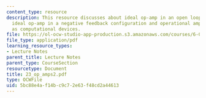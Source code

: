 ```yaml
---
content_type: resource
description: This resource discusses about ideal op-amp in an open loop configuration,
  ideal op-amp in a negative feedback configuration and operational amplifier circuits
  as computational devices.
file: https://ol-ocw-studio-app-production.s3.amazonaws.com/courses/6-071j-introduction-to-electronics-signals-and-measurement-spring-2006/5bc88e4af14bc9c72e63f48cd2a44613_23_op_amps2.pdf
file_type: application/pdf
learning_resource_types:
- Lecture Notes
parent_title: Lecture Notes
parent_type: CourseSection
resourcetype: Document
title: 23_op_amps2.pdf
type: OCWFile
uid: 5bc88e4a-f14b-c9c7-2e63-f48cd2a44613
---
```

